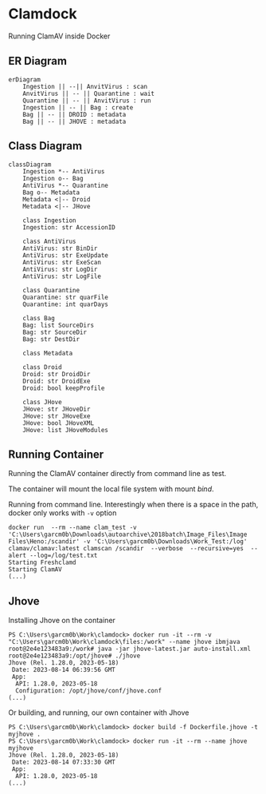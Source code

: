# Clamdock

 Running ClamAV inside Docker

## ER Diagram

```mermaid
erDiagram
    Ingestion || --|| AnvitVirus : scan
    AnvitVirus || -- || Quarantine : wait
    Quarantine || -- || AnvitVirus : run
    Ingestion || -- || Bag : create
    Bag || -- || DROID : metadata
    Bag || -- || JHOVE : metadata
```

## Class Diagram

```mermaid
classDiagram
    Ingestion *-- AntiVirus
    Ingestion o-- Bag
    AntiVirus *-- Quarantine
    Bag o-- Metadata
    Metadata <|-- Droid
    Metadata <|-- JHove

    class Ingestion
    Ingestion: str AccessionID

    class AntiVirus
    AntiVirus: str BinDir
    AntiVirus: str ExeUpdate
    AntiVirus: str ExeScan
    AntiVirus: str LogDir
    AntiVirus: str LogFile

    class Quarantine
    Quarantine: str quarFile
    Quarantine: int quarDays

    class Bag
    Bag: list SourceDirs
    Bag: str SourceDir
    Bag: str DestDir

    class Metadata

    class Droid
    Droid: str DroidDir
    Droid: str DroidExe
    Droid: bool keepProfile

    class JHove
    JHove: str JHoveDir
    JHove: str JHoveExe
    JHove: bool JHoveXML
    JHove: list JHoveModules
```

## Running Container

Running the ClamAV container directly from command line as test.

The container will mount the local file system with mount _bind_.

Running from command line. Interestingly when there is a space in the path, docker only works with `-v` option

```
docker run  --rm --name clam_test -v 'C:\Users\garcm0b\Downloads\autoarchive\2018batch\Image_Files\Image Files\Heno:/scandir' -v 'C:\Users\garcm0b\Downloads\Work_Test:/log' clamav/clamav:latest clamscan /scandir  --verbose  --recursive=yes  --alert --log=/log/test.txt
Starting Freshclamd
Starting ClamAV
(...)
```

## Jhove

Installing Jhove on the container

```
PS C:\Users\garcm0b\Work\clamdock> docker run -it --rm -v "C:\Users\garcm0b\Work\clamdock\files:/work" --name jhove ibmjava
root@2e4e123483a9:/work# java -jar jhove-latest.jar auto-install.xml
root@2e4e123483a9:/opt/jhove# ./jhove
Jhove (Rel. 1.28.0, 2023-05-18)
 Date: 2023-08-14 06:39:56 GMT
 App:
  API: 1.28.0, 2023-05-18
  Configuration: /opt/jhove/conf/jhove.conf
(...)  
```

Or building, and running, our own container with Jhove

```
PS C:\Users\garcm0b\Work\clamdock> docker build -f Dockerfile.jhove -t myjhove .
PS C:\Users\garcm0b\Work\clamdock> docker run -it --rm --name jhove myjhove 
Jhove (Rel. 1.28.0, 2023-05-18)
 Date: 2023-08-14 07:33:30 GMT
 App:
  API: 1.28.0, 2023-05-18
(...)  
```
